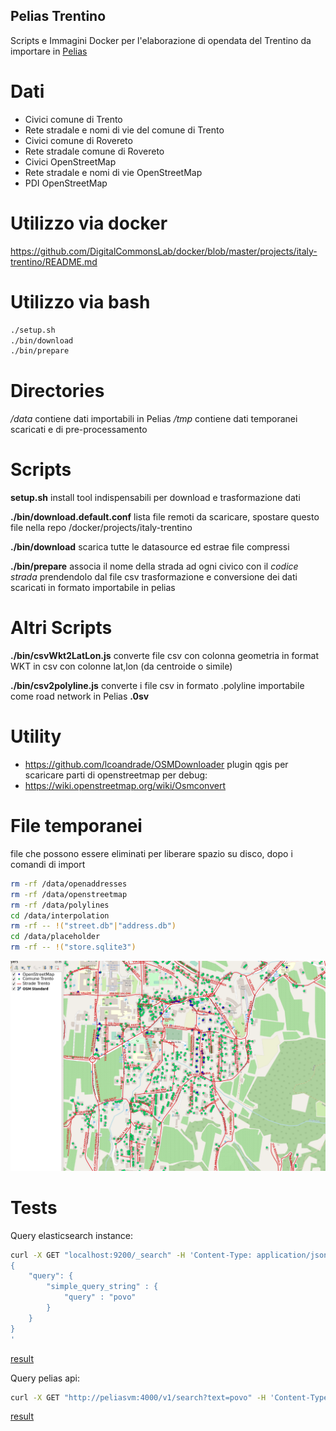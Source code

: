 
## Pelias Trentino

Scripts e Immagini Docker per l'elaborazione di opendata del Trentino da importare in [Pelias](https://github.com/pelias)

# Dati

* Civici comune di Trento
* Rete stradale e nomi di vie del comune di Trento
* Civici comune di Rovereto
* Rete stradale comune di Rovereto
* Civici OpenStreetMap
* Rete stradale e nomi di vie OpenStreetMap
* PDI OpenStreetMap


# Utilizzo via docker
https://github.com/DigitalCommonsLab/docker/blob/master/projects/italy-trentino/README.md


# Utilizzo via bash

```bash
./setup.sh
./bin/download
./bin/prepare
```

# Directories
*/data* contiene dati importabili in Pelias
*/tmp* contiene dati temporanei scaricati e di pre-processamento

# Scripts

**setup.sh**
install tool indispensabili per download e trasformazione dati

**./bin/download.default.conf**
lista file remoti da scaricare, spostare questo file nella repo /docker/projects/italy-trentino

**./bin/download**
scarica tutte le datasource ed estrae file compressi

**./bin/prepare**
associa il nome della strada ad ogni civico con il *codice strada* prendendolo dal file csv
trasformazione e conversione dei dati scaricati in formato importabile in pelias

# Altri Scripts

**./bin/csvWkt2LatLon.js**
converte file csv con colonna geometria in format WKT in csv con colonne lat,lon (da centroide o simile)

**./bin/csv2polyline.js**
converte i file csv in formato .polyline importabile come road network in Pelias **.0sv**

# Utility 

* https://github.com/lcoandrade/OSMDownloader
  plugin qgis per scaricare parti di openstreetmap per debug:
* https://wiki.openstreetmap.org/wiki/Osmconvert

# File temporanei
file che possono essere eliminati per liberare spazio su disco, dopo i comandi di import

```bash
rm -rf /data/openaddresses
rm -rf /data/openstreetmap
rm -rf /data/polylines
cd /data/interpolation
rm -rf -- !("street.db"|"address.db")
cd /data/placeholder
rm -rf -- !("store.sqlite3")
```

![Image](images/test_osm_comune.png)


# Tests

Query elasticsearch instance:
```bash
curl -X GET "localhost:9200/_search" -H 'Content-Type: application/json' -d'
{
    "query": {
        "simple_query_string" : {
            "query" : "povo"
        }
    }
}
'
```
[result](test/elastic_search_povo.json)

Query pelias api:
```bash
curl -X GET "http://peliasvm:4000/v1/search?text=povo" -H 'Content-Type: application/json'
```
[result](test/pelias_api_search_povo.json)